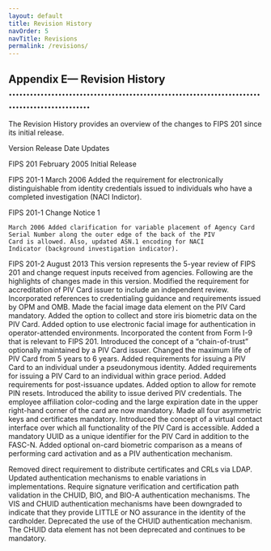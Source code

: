 ```yaml
---
layout: default
title: Revision History
navOrder: 5
navTitle: Revisions
permalink: /revisions/
---
```

## Appendix E— Revision History ..............................................................................................

The Revision History provides an overview of the changes to FIPS 201 since its initial release.

Version Release Date Updates

FIPS 201 February 2005 Initial Release

FIPS 201-1 March 2006 Added the requirement for electronically distinguishable from
identity credentials issued to individuals who have a
completed investigation (NACI Indictor).

FIPS 201-1
Change Notice
1

```
March 2006 Added clarification for variable placement of Agency Card
Serial Number along the outer edge of the back of the PIV
Card is allowed. Also, updated ASN.1 encoding for NACI
Indicator (background investigation indicator).
```
FIPS 201-2 August 2013 This version represents the 5-year review of FIPS 201 and
change request inputs received from agencies. Following are
the highlights of changes made in this version.
Modified the requirement for accreditation of PIV Card issuer
to include an independent review.
Incorporated references to credentialing guidance and
requirements issued by OPM and OMB.
Made the facial image data element on the PIV Card
mandatory.
Added the option to collect and store iris biometric data on
the PIV Card.
Added option to use electronic facial image for authentication
in operator-attended environments.
Incorporated the content from Form I-9 that is relevant to
FIPS 201.
Introduced the concept of a “chain-of-trust” optionally
maintained by a PIV Card issuer.
Changed the maximum life of PIV Card from 5 years to 6
years.
Added requirements for issuing a PIV Card to an individual
under a pseudonymous identity.
Added requirements for issuing a PIV Card to an individual
within grace period.
Added requirements for post-issuance updates.
Added option to allow for remote PIN resets.
Introduced the ability to issue derived PIV credentials.
The employee affiliation color-coding and the large expiration
date in the upper right-hand corner of the card are now
mandatory.
Made all four asymmetric keys and certificates mandatory.
Introduced the concept of a virtual contact interface over
which all functionality of the PIV Card is accessible.
Added a mandatory UUID as a unique identifier for the PIV
Card in addition to the FASC-N.
Added optional on-card biometric comparison as a means of
performing card activation and as a PIV authentication
mechanism.


Removed direct requirement to distribute certificates and
CRLs via LDAP.
Updated authentication mechanisms to enable variations in
implementations.
Require signature verification and certification path validation
in the CHUID, BIO, and BIO-A authentication mechanisms.
The VIS and CHUID authentication mechanisms have been
downgraded to indicate that they provide LITTLE or NO
assurance in the identity of the cardholder.
Deprecated the use of the CHUID authentication mechanism.
The CHUID data element has not been deprecated and
continues to be mandatory.


